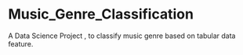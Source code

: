 # Music_Genre_Classification
A Data Science Project , to classify music genre based on tabular data feature.
